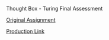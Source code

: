 Thought Box - Turing Final Assessment


[Original Assignment]("https://gist.github.com/stevekinney/82831c5b25029415ce8b#file-simulated-assessment-md")

[Production Link]("https://evening-woodland-36041.herokuapp.com")
